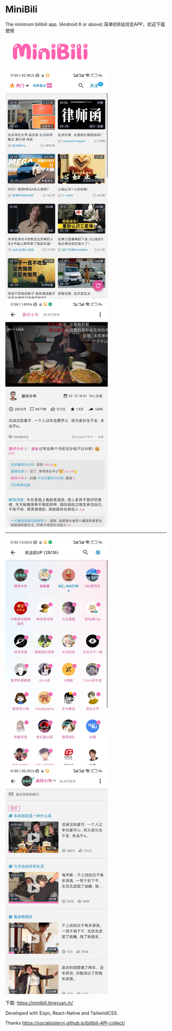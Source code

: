 # MiniBili

The minimum bilibili app.
(Android 6 or above)
简单的B站浏览APP，欢迎下载使用

<img src="./docs/minibili.png" alt="minibili" width="280" >

<img src="./docs/video-list.jpg" alt="video list" width="320" style="margin-right: 20px"> <img src="./docs/player.jpg" alt="player" width="320" style="margin-right: 20px">

---

<img src="./docs/up-list.jpg" alt="up list" width="320" style="margin-right: 20px"> <img src="./docs/up-detail.jpg" alt="up detail" width="320" style="margin-right: 20px">

下载: https://minibili.tingyuan.in/

Developed with Expo, React-Native and TailwindCSS.

Thanks https://socialsisteryi.github.io/bilibili-API-collect/
